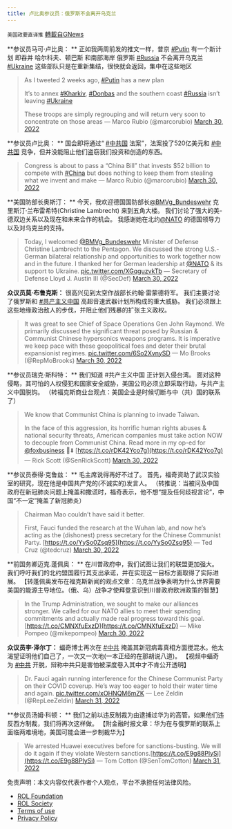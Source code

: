 ```yaml
---
title: 卢比奥参议员：俄罗斯不会离开乌克兰
---
```

`美国政要直译推` [轉載自GNews](https://gnews.org/zh-hans/2261066/)

**参议员马可·卢比奥： **
正如我两周前发的推文一样，普京 [#Putin](https://gettr.com/hashtag/%23Putin) 有一个新计划 即吞并 哈尔科夫、顿巴斯 和南部海岸 俄罗斯 [#Russia](https://gettr.com/hashtag/%23Russia) 不会离开乌克兰 [#Ukraine](https://gettr.com/hashtag/%23Ukraine) 这些部队只是在重新集结，很快就会返回，集中在这些地区



> As I tweeted 2 weeks ago, [#Putin](https://twitter.com/hashtag/Putin?src=hash&amp;ref_src=twsrc%5Etfw) has a new plan 
> 
> It’s to annex [#Kharkiv](https://twitter.com/hashtag/Kharkiv?src=hash&amp;ref_src=twsrc%5Etfw), [#Donbas](https://twitter.com/hashtag/Donbas?src=hash&amp;ref_src=twsrc%5Etfw) and the southern coast [#Russia](https://twitter.com/hashtag/Russia?src=hash&amp;ref_src=twsrc%5Etfw) isn’t leaving [#Ukraine](https://twitter.com/hashtag/Ukraine?src=hash&amp;ref_src=twsrc%5Etfw) 
> 
> These troops are simply regrouping and will return very soon to concentrate on those areas
> — Marco Rubio (@marcorubio) [March 30, 2022](https://twitter.com/marcorubio/status/1509149893050445825?ref_src=twsrc%5Etfw)



**参议员卢比奥： **
国会即将通过“ [#中共国](https://twitter.com/hashtag/%E4%B8%AD%E5%85%B1%E5%9B%BD?src=hashtag_click) 法案”，法案投了520亿美元和 [#中共国](https://twitter.com/hashtag/%E4%B8%AD%E5%85%B1%E5%9B%BD?src=hashtag_click) 竞争，但并没能阻止他们盗窃我们投资和创造的东西。



> Congress is about to pass a “China Bill” that invests $52 billion to compete with [#China](https://twitter.com/hashtag/China?src=hash&amp;ref_src=twsrc%5Etfw) but does nothing to keep them from stealing what we invent and make
> — Marco Rubio (@marcorubio) [March 30, 2022](https://twitter.com/marcorubio/status/1509148033098919937?ref_src=twsrc%5Etfw)



**美国防部长奥斯汀： **
今天，我欢迎德国国防部长[@BMVg\_Bundeswehr](https://twitter.com/BMVg_Bundeswehr) 克里斯汀·兰布雷希特(Christine Lambrecht) 来到五角大楼。 我们讨论了强大的美-德双边关系以及现在和未来合作的机会。 我感谢她在北约[@NATO](https://twitter.com/NATO) 的德国领导力以及对乌克兰的支持。



> Today, I welcomed [@BMVg\_Bundeswehr](https://twitter.com/BMVg_Bundeswehr?ref_src=twsrc%5Etfw) Minister of Defense Christine Lambrecht to the Pentagon. We discussed the strong U.S.-German bilateral relationship and opportunities to work together now and in the future. I thanked her for German leadership at [@NATO](https://twitter.com/NATO?ref_src=twsrc%5Etfw) & its support to Ukraine. [pic.twitter.com/XGqguzvkTb](https://t.co/XGqguzvkTb)
> — Secretary of Defense Lloyd J. Austin III (@SecDef) [March 30, 2022](https://twitter.com/SecDef/status/1509241680138063872?ref_src=twsrc%5Etfw)



**众议员莫·布鲁克斯：** 
很高兴见到太空作战部长约翰·雷蒙德将军。 我们主要讨论了俄罗斯和 [#共产主义中国](https://twitter.com/hashtag/%E5%85%B1%E4%BA%A7%E4%B8%BB%E4%B9%89%E4%B8%AD%E5%9B%BD?src=hashtag_click) 高超音速武器计划所构成的重大威胁。 我们必须跟上这些地缘政治敌人的步伐，并阻止他们残暴的扩张主义政权。



> It was great to see Chief of Space Operations Gen John Raymond. We primarily discussed the significant threat posed by Russian & Communist Chinese hypersonics weapons programs. It is imperative we keep pace with these geopolitical foes and deter their brutal expansionist regimes. [pic.twitter.com/6So2XvnySD](https://t.co/6So2XvnySD)
> — Mo Brooks (@RepMoBrooks) [March 30, 2022](https://twitter.com/RepMoBrooks/status/1509239780600598532?ref_src=twsrc%5Etfw)



**参议员瑞克·斯科特： **
我们知道 #共产主义中国 正计划入侵台湾。 面对这种侵略，其可怕的人权侵犯和国家安全威胁，美国公司必须立即采取行动，与共产主义中国脱钩。 （转福克斯商业台观点：美国企业是时候切断与中（共）国的联系了）



> We know that Communist China is planning to invade Taiwan.
> 
> In the face of this aggression, its horrific human rights abuses & national security threats, American companies must take action NOW to decouple from Communist China. Read more in my op-ed for [@foxbusiness](https://twitter.com/FoxBusiness?ref_src=twsrc%5Etfw) 👀⬇️ [https://t.co/rDK42Yco7g](https://t.co/rDK42Yco7g)
> — Rick Scott (@SenRickScott) [March 30, 2022](https://twitter.com/SenRickScott/status/1509211140999499776?ref_src=twsrc%5Etfw)



**参议员泰得·克鲁兹： **
毛主席说得再好不过了。 首先，福奇资助了武汉实验室的研究，现在他是中国共产党的(不诚实的)发言人。 （转推说：当被问及中国政府在新冠肺炎问题上掩盖和撒谎时，福奇表示，他不想“提及任何歧视言论”，中国“不一定”掩盖了新冠肺炎）



> Chairman Mao couldn’t have said it better.
> 
> First, Fauci funded the research at the Wuhan lab, and now he’s acting as the (dishonest) press secretary for the Chinese Communist Party. [https://t.co/YySo0Zsq95](https://t.co/YySo0Zsq95)
> — Ted Cruz (@tedcruz) [March 30, 2022](https://twitter.com/tedcruz/status/1509227313468256256?ref_src=twsrc%5Etfw)



**前国务卿迈克.蓬佩奥： **
在川普政府中，我们试图让我们的联盟更加强大。 我们呼吁我们的北约盟国履行其支出承诺，并在实现这一目标方面取得了实际进展。 【转蓬佩奥发布在福克斯新闻的观点文章：乌克兰战争表明为什么世界需要美国的能源主导地位。（俄、乌）战争才使拜登意识到川普政府欧洲政策的智慧】



> In the Trump Administration, we sought to make our alliances stronger. We called for our NATO allies to meet their spending commitments and actually made real progress toward this goal. [https://t.co/CMNXfuExzD](https://t.co/CMNXfuExzD)
> — Mike Pompeo (@mikepompeo) [March 30, 2022](https://twitter.com/mikepompeo/status/1509254900756238347?ref_src=twsrc%5Etfw)



**众议员李·泽尔丁：** 
蝠奇博士再次在 [#中共](https://twitter.com/hashtag/%E4%B8%AD%E5%85%B1?src=hashtag_click) 掩盖其新冠病毒真相方面搅混水。他太渴望证明他们自己了，一次又一次地(一本正经的在那胡说八道)。 【视频中蝠奇为 [#中共](https://twitter.com/hashtag/%E4%B8%AD%E5%85%B1?src=hashtag_click) 开脱，辩称中共只是害怕被深度卷入其中才不肯公开透明】



> Dr. Fauci again running interference for the Chinese Communist Party on their COVID coverup. He’s way too eager to hold their water time and again. [pic.twitter.com/xOHNQM6mZK](https://t.co/xOHNQM6mZK)
> — Lee Zeldin (@RepLeeZeldin) [March 31, 2022](https://twitter.com/RepLeeZeldin/status/1509321538335608844?ref_src=twsrc%5Etfw)



**参议员汤姆·科顿： **
我们之前以违反制裁为由逮捕过华为的高管。如果他们违反西方制裁，我们将再次这样做。 【附金融时报文章：华为在与俄罗斯的联系上面临两难境地，美国可能会进一步制裁华为】



> We arrested Huawei executives before for sanctions-busting. We will do it again if they violate Western sanctions.[https://t.co/E9g88PlySi](https://t.co/E9g88PlySi)
> — Tom Cotton (@SenTomCotton) [March 31, 2022](https://twitter.com/SenTomCotton/status/1509343789936218113?ref_src=twsrc%5Etfw)



 

免责声明：本文内容仅代表作者个人观点，平台不承担任何法律风险。

- [ROL Foundation](https://rolfoundation.org/)
- [ROL Society](https://rolsociety.org/)
- [Terms of use](https://gnews.org/terms-of-use-3/)
- [Privacy Policy](https://gnews.org/privacy-policy/)
